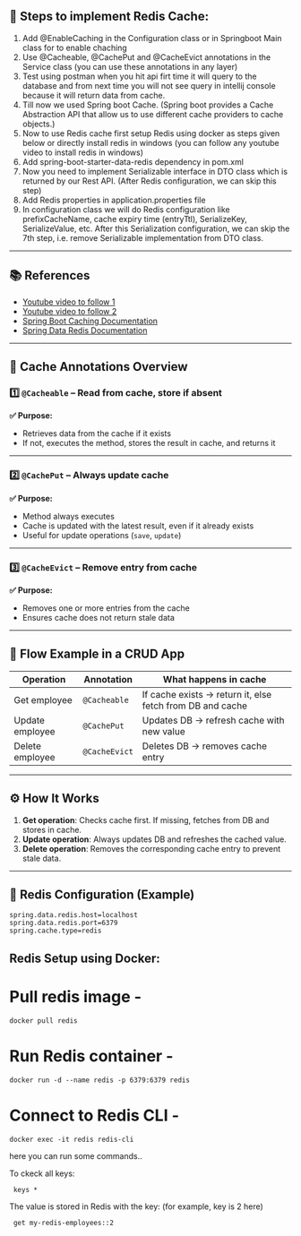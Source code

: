 ## 📌 Steps to implement Redis Cache:

1) Add @EnableCaching in the Configuration class or in Springboot Main class for to enable chaching
2) Use @Cacheable, @CachePut and @CacheEvict annotations in the Service class (you can use these annotations in any layer)
3) Test using postman when you hit api firt time it will query to the database and from next time you will not see query in intellij console because it will return data from cache.
4) Till now we used Spring boot Cache. (Spring boot provides a Cache Abstraction API that allow us to use different cache providers to cache objects.)
5) Now to use Redis cache first setup Redis using docker as steps given below or directly install redis in windows (you can follow any youtube video to install redis in windows)
6) Add spring-boot-starter-data-redis dependency in pom.xml
7) Now you need to implement Serializable interface in DTO class which is returned by our Rest API. (After Redis configuration, we can skip this step)
8) Add Redis properties in application.properties file
9) In configuration class we will do Redis configuration like prefixCacheName, cache expiry time (entryTtl), SerializeKey, SerializeValue, etc.
   After this Serialization configuration, we can skip the 7th step, i.e. remove Serializable implementation from DTO class.

---
## 📚 References

- [Youtube video to follow 1](https://youtu.be/uVP0nXEGqRg?si=fqWcazcELeWITmoU)
- [Youtube video to follow 2](https://youtu.be/eLo__fbGKUc?si=VwXB9HTHJcafZsRc)
- [Spring Boot Caching Documentation](https://docs.spring.io/spring-boot/docs/current/reference/htmlsingle/#boot-features-caching)
- [Spring Data Redis Documentation](https://docs.spring.io/spring-data/redis/docs/current/reference/html/)

---

## 📌 Cache Annotations Overview

### 1️⃣ `@Cacheable` – Read from cache, store if absent
**✅ Purpose:**
- Retrieves data from the cache if it exists
- If not, executes the method, stores the result in cache, and returns it

---

### 2️⃣ `@CachePut` – Always update cache
**✅ Purpose:**
- Method always executes
- Cache is updated with the latest result, even if it already exists
- Useful for update operations (`save`, `update`)

---

### 3️⃣ `@CacheEvict` – Remove entry from cache
**✅ Purpose:**
- Removes one or more entries from the cache
- Ensures cache does not return stale data

---

## 🔹 Flow Example in a CRUD App

| Operation       | Annotation       | What happens in cache                          |
|-----------------|-----------------|-----------------------------------------------|
| Get employee    | `@Cacheable`    | If cache exists → return it, else fetch from DB and cache |
| Update employee | `@CachePut`     | Updates DB → refresh cache with new value     |
| Delete employee | `@CacheEvict`   | Deletes DB → removes cache entry              |

---

## ⚙️ How It Works

1. **Get operation**: Checks cache first. If missing, fetches from DB and stores in cache.  
2. **Update operation**: Always updates DB and refreshes the cached value.  
3. **Delete operation**: Removes the corresponding cache entry to prevent stale data.

---

## 🔧 Redis Configuration (Example)

```
spring.data.redis.host=localhost
spring.data.redis.port=6379
spring.cache.type=redis
```



## Redis Setup using Docker:

# Pull redis image - 

```
docker pull redis
```

# Run Redis container -

```
docker run -d --name redis -p 6379:6379 redis
```

# Connect to Redis CLI -

```
docker exec -it redis redis-cli
```
here you can run some commands..

To ckeck all keys:
```
 keys *
```

The value is stored in Redis with the key: (for example, key is 2 here)
```
 get my-redis-employees::2
```
